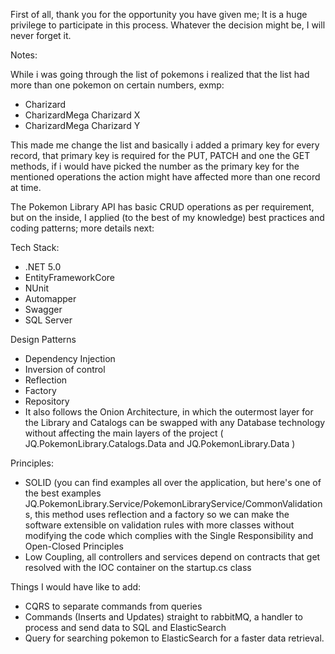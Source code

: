 First of all, thank you for the opportunity you have given me; It is a huge privilege to participate in this process. Whatever the decision might be, I will never forget it.

Notes: 

While i was going through the list of pokemons i realized that the list had more than one pokemon on certain numbers, exmp:

- Charizard
- CharizardMega Charizard X
- CharizardMega Charizard Y

This made me change the list and basically i added a primary key for every record, that primary key is required for the PUT, PATCH and one the GET methods, if i would have picked the number as the primary key for the mentioned operations the action might have affected more than one record at time.

The Pokemon Library API has basic CRUD operations as per requirement, but on the inside, I applied (to the best of my knowledge) best practices and coding patterns; more details next:

Tech Stack:
- .NET 5.0
- EntityFrameworkCore
- NUnit
- Automapper
- Swagger 
- SQL Server

Design Patterns

- Dependency Injection
- Inversion of control
- Reflection
- Factory
- Repository
- It also follows the Onion Architecture, in which the outermost layer for the Library and Catalogs can be swapped with any Database technology without affecting the main layers of the project ( JQ.PokemonLibrary.Catalogs.Data and JQ.PokemonLibrary.Data )

Principles:

- SOLID (you can find examples all over the application, but here's one of the best examples JQ.PokemonLibrary.Service/PokemonLibraryService/CommonValidations, this method uses reflection and a factory so we can make the software extensible on validation rules with more classes without modifying the code which complies with the Single Responsibility and Open-Closed Principles
- Low Coupling, all controllers and services depend on contracts that get resolved with the IOC container on the startup.cs class 

Things I would have like to add:

- CQRS to separate commands from queries
- Commands (Inserts and Updates) straight to rabbitMQ, a handler to process and send data to SQL and ElasticSearch
- Query for searching pokemon to ElasticSearch for a faster data retrieval.

